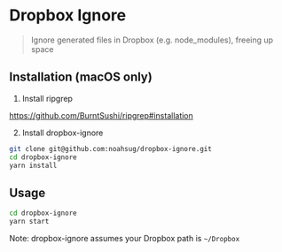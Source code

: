 # Dropbox Ignore

> Ignore generated files in Dropbox (e.g. node_modules), freeing up space

## Installation (macOS only)

1. Install ripgrep

https://github.com/BurntSushi/ripgrep#installation

2. Install dropbox-ignore

```sh
git clone git@github.com:noahsug/dropbox-ignore.git
cd dropbox-ignore
yarn install
```

## Usage

```sh
cd dropbox-ignore
yarn start
```

Note: dropbox-ignore assumes your Dropbox path is `~/Dropbox`
